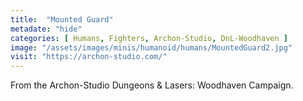 ```yaml
---
title:  "Mounted Guard"
metadate: "hide"
categories: [ Humans, Fighters, Archon-Studio, DnL-Woodhaven ]
image: "/assets/images/minis/humanoid/humans/MountedGuard2.jpg"
visit: "https://archon-studio.com/"
---
```

From the Archon-Studio Dungeons & Lasers: Woodhaven Campaign.
